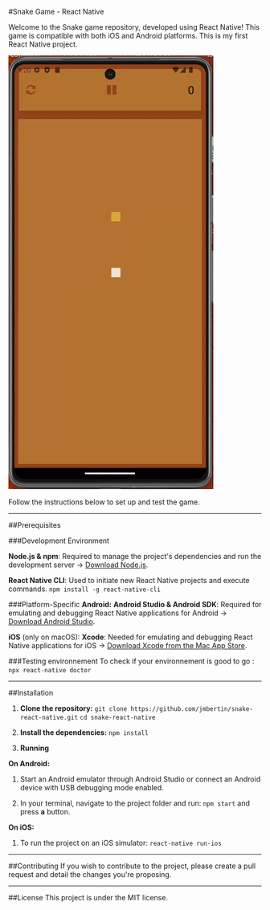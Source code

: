 #Snake Game - React Native

Welcome to the Snake game repository, developed using React Native! This game is compatible with both iOS and Android platforms. This is my first React Native project.

![Demo GIF](./snake.gif)

Follow the instructions below to set up and test the game.

----

##Prerequisites

###Development Environment

**Node.js & npm**: Required to manage the project's dependencies and run the development server -> [Download Node.js](https://nodejs.org/).

**React Native CLI**: Used to initiate new React Native projects and execute commands.
``npm install -g react-native-cli``


###Platform-Specific
**Android:**
**Android Studio & Android SDK**: Required for emulating and debugging React Native applications for Android -> [Download Android Studio](https://developer.android.com/studio).

**iOS** (only on macOS):
**Xcode**: Needed for emulating and debugging React Native applications for iOS -> [Download Xcode from the Mac App Store](https://apps.apple.com/us/app/xcode/id497799835).


###Testing environnement
To check if your environnement is good to go :
``npx react-native doctor``

----

##Installation

1. **Clone the repository:**
``git clone https://github.com/jmbertin/snake-react-native.git``
``cd snake-react-native``


2. **Install the dependencies:**
``npm install``

3. **Running**

**On Android:**
1. Start an Android emulator through Android Studio or connect an Android device with USB debugging mode enabled.

2. In your terminal, navigate to the project folder and run:
``npm start`` and press **a** button.


**On iOS:**
1. To run the project on an iOS simulator:
``react-native run-ios``


----

##Contributing
If you wish to contribute to the project, please create a pull request and detail the changes you're proposing.

----

##License
This project is under the MIT license.
